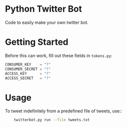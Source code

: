 # Python Twitter Bot

Code to easily make your own twitter bot.

# Getting Started
Before this can work, fill out these fields in `tokens.py`:
```python
CONSUMER_KEY    = "?"
CONSUMER_SECRET = "?"
ACCESS_KEY      = "?"
ACCESS_SECRET   = "?"
```

# Usage
To tweet indefinitely from a predefined file of tweets, use::
```bash
    twitterbot.py run --file tweets.txt 
```
